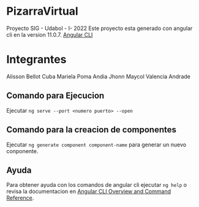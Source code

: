 # PizarraVirtual

Proyecto SIG - Udabol - I- 2022 
Este proyecto esta generado con angular cli en la version 11.0.7. [Angular CLI](https://github.com/angular/angular-cli)

# Integrantes

Alisson Bellot Cuba
Mariela Poma Andia
Jhonn Maycol Valencia Andrade

## Comando para Ejecucion

Ejecutar `ng serve --port <numero puerto> --open` 

## Comando para la creacion de componentes

Ejecutar `ng generate component component-name` para generar un nuevo conponente.

## Ayuda

Para obtener ayuda con los comandos de angular cli ejecutar `ng help` o revisa la documentacion en [Angular CLI Overview and Command Reference](https://angular.io/cli).
